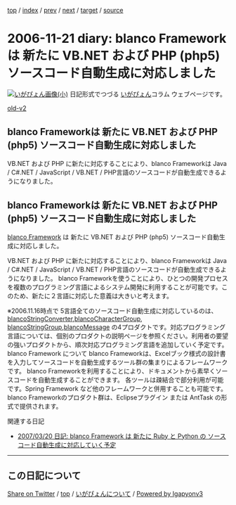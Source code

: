 [top](../index.html) 
 / [index](index.html) 
 / [prev](ig061115.html) 
 / [next](ig061123.html) 
 / [target](https://igapyon.github.io/diary/2006/ig061121.html) 
 / [source](https://github.com/igapyon/diary/blob/gh-pages/2006/ig061121.src.md) 

2006-11-21 diary: blanco Frameworkは 新たに VB.NET および PHP (php5) ソースコード自動生成に対応しました
=====================================================================================================
[![いがぴょん画像(小)](https://igapyon.github.io/diary/images/iga200306s.jpg "いがぴょん")](https://igapyon.github.io/diary/memo/memoigapyon.html) 日記形式でつづる [いがぴょん](https://igapyon.github.io/diary/memo/memoigapyon.html)コラム ウェブページです。

[old-v2](ig061121-orig.html)

## blanco Frameworkは 新たに VB.NET および PHP (php5) ソースコード自動生成に対応しました

VB.NET および PHP に新たに対応することにより、blanco Frameworkは Java / C#.NET / JavaScript / VB.NET / PHP言語のソースコードが自動生成できるようになりました。


## blanco Frameworkは 新たに VB.NET および PHP (php5) ソースコード自動生成に対応しました

[blanco Framework](http://www.igapyon.jp/blanco/blanco.ja.html) は 新たに VB.NET および PHP (php5) ソースコード自動生成に対応しました。

VB.NET および PHP に新たに対応することにより、blanco Frameworkは Java / C#.NET / JavaScript
/ VB.NET / PHP言語のソースコードが自動生成できるようになりました。
blanco Frameworkを使うことにより、ひとつの開発プロセスを複数のプログラミング言語によるシステム開発に利用することが可能です。このため、新たに２言語に対応した意義は大きいと考えます。

※2006.11.16時点で 5言語全てのソースコード自動生成に対応しているのは、[blancoStringConverter](http://www.igapyon.jp/blanco/blancostringconverter.html),[blancoCharacterGroup](http://www.igapyon.jp/blanco/blancocharactergroup.html), [blancoStringGroup](http://www.igapyon.jp/blanco/blancostringgroup.html),[blancoMessage](http://www.igapyon.jp/blanco/blancomessage.html) の4プロダクトです。対応プログラミング言語については、個別のプロダクトの説明ページを参照ください。利用者の要望の強いプロダクトから、順次対応プログラミング言語を追加していく予定です。
blanco Framework について
blanco Frameworkは、Excelブック様式の設計書を入力してソースコードを自動生成するツール群の集まりによるフレームワークです。
      blanco Frameworkを利用することにより、ドキュメントから素早くソースコードを自動生成することができます。
      各ツールは疎結合で部分利用が可能です。Spring Framework など他のフレームワークと併用することも可能です。
      blanco Frameworkのプロダクト群は、Eclipseプラグイン または AntTask の形式で提供されます。

関連する日記

* [2007/03/20 日記: blanco Framework は 新たに Ruby と Python の ソースコード自動生成に対応していく予定](../2007/ig070320.html)


----------------------------------------------------------------------------------------------------

## この日記について

[Share on Twitter](https://twitter.com/intent/tweet?hashtags=igapyon%2Cdiary%2C%E3%81%84%E3%81%8C%E3%81%B4%E3%82%87%E3%82%93&text=blanco+Framework%E3%81%AF+%E6%96%B0%E3%81%9F%E3%81%AB+VB.NET+%E3%81%8A%E3%82%88%E3%81%B3+PHP+%28php5%29+%E3%82%BD%E3%83%BC%E3%82%B9%E3%82%B3%E3%83%BC%E3%83%89%E8%87%AA%E5%8B%95%E7%94%9F%E6%88%90%E3%81%AB%E5%AF%BE%E5%BF%9C%E3%81%97%E3%81%BE%E3%81%97%E3%81%9F&url=https%3A%2F%2Figapyon.github.io%2Fdiary%2F2006%2Fig061121.html) / [top](../index.html) / [いがぴょんについて](https://igapyon.github.io/diary/memo/memoigapyon.html) / [Powered by Igapyonv3](https://github.com/igapyon/igapyonv3)
